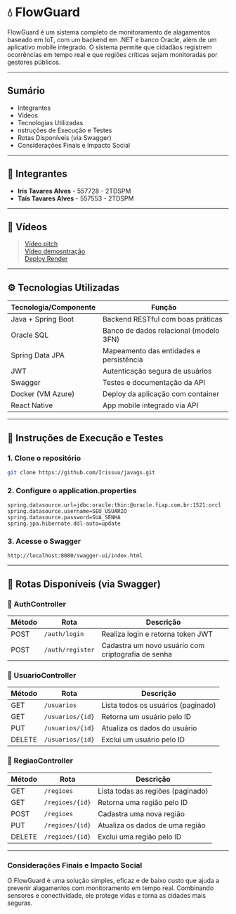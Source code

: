 # 💧 FlowGuard

FlowGuard é um sistema completo de monitoramento de alagamentos baseado em IoT, com um backend em .NET e banco Oracle, além de um aplicativo mobile integrado. O sistema permite que cidadãos registrem ocorrências em tempo real e que regiões críticas sejam monitoradas por gestores públicos.

---

##  Sumário

- Integrantes
- Vídeos
-  Tecnologias Utilizadas
- nstruções de Execução e Testes
-  Rotas Disponíveis (via Swagger)
-  Considerações Finais e Impacto Social

---

## 👥 Integrantes

- **Iris Tavares Alves** - 557728 - 2TDSPM  
- **Taís Tavares Alves** - 557553 - 2TDSPM

---

## 🎥 Vídeos

> <a href="https://youtu.be/2FZtU9p_QFM?si=WXAlWfOYOdt-qaK5">Vídeo pitch</a> </br>
> <a href="https://youtu.be/ovMYU0RK2gE?si=TLabAfz_QdLOYZ9Y">Vídeo demosntração</a> </br>
> <a href="https://flowguard-api.onrender.com">Deploy Render</a>

---

## ⚙️ Tecnologias Utilizadas

| Tecnologia/Componente | Função |
|------------------------|--------|
| Java + Spring Boot     | Backend RESTful com boas práticas |
| Oracle SQL             | Banco de dados relacional (modelo 3FN) |
| Spring Data JPA        | Mapeamento das entidades e persistência |
| JWT                    | Autenticação segura de usuários |
| Swagger                | Testes e documentação da API |
| Docker (VM Azure)      | Deploy da aplicação com container |
| React Native           | App mobile integrado via API |

---

## 🔎 Instruções de Execução e Testes

### 1. Clone o repositório
```bash
git clone https://github.com/Irissuu/javags.git
```

### 2. Configure o application.properties
```text
spring.datasource.url=jdbc:oracle:thin:@oracle.fiap.com.br:1521:orcl
spring.datasource.username=SEU_USUARIO
spring.datasource.password=SUA_SENHA
spring.jpa.hibernate.ddl-auto=update
```

### 3. Acesse o Swagger
``` text
http://localhost:8080/swagger-ui/index.html
```
---

## 🔁 Rotas Disponíveis (via Swagger)

### 🔹 AuthController

| Método | Rota              | Descrição                           |
|--------|-------------------|--------------------------------------|
| POST   | `/auth/login`     | Realiza login e retorna token JWT   |
| POST   | `/auth/register`  | Cadastra um novo usuário com criptografia de senha |

### 🔹 UsuarioController

| Método | Rota                | Descrição                              |
|--------|---------------------|-----------------------------------------|
| GET    | `/usuarios`         | Lista todos os usuários (paginado)      |
| GET    | `/usuarios/{id}`    | Retorna um usuário pelo ID              |
| PUT    | `/usuarios/{id}`    | Atualiza os dados do usuário            |
| DELETE | `/usuarios/{id}`    | Exclui um usuário pelo ID               |

### 🔹 RegiaoController

| Método | Rota                | Descrição                                  |
|--------|---------------------|---------------------------------------------|
| GET    | `/regioes`          | Lista todas as regiões (paginado)           |
| GET    | `/regioes/{id}`     | Retorna uma região pelo ID                  |
| POST   | `/regioes`          | Cadastra uma nova região                    |
| PUT    | `/regioes/{id}`     | Atualiza os dados de uma região             |
| DELETE | `/regioes/{id}`     | Exclui uma região pelo ID                   |

---

### Considerações Finais e Impacto Social
O FlowGuard é uma solução simples, eficaz e de baixo custo que ajuda a prevenir alagamentos com monitoramento em tempo real. Combinando sensores e conectividade, ele protege vidas e torna as cidades mais seguras.

